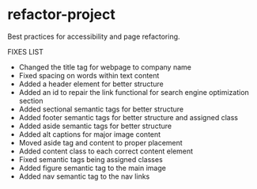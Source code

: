 # refactor-project
Best practices for accessibility and page refactoring.

FIXES LIST
- Changed the title tag for webpage to company name
- Fixed spacing on words within text content
- Added a header element for better structure
- Added an id to repair the link functional for search engine optimization section
- Added sectional semantic tags for better structure
- Added footer semantic tags for better structure and assigned class
- Added aside semantic tags for better structure
- Added alt captions for major image content
- Moved aside tag and content to proper placement
- Added content class to each correct content element
- Fixed semantic tags being assigned classes
- Added figure semantic tag to the main image
- Added nav semantic tag to the nav links